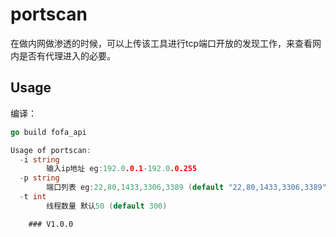 # portscan
在做内网做渗透的时候，可以上传该工具进行tcp端口开放的发现工作，来查看网内是否有代理进入的必要。

## Usage

编译：
```go
go build fofa_api
```

```go
Usage of portscan:
  -i string
        输入ip地址 eg:192.0.0.1-192.0.0.255
  -p string
        端口列表 eg:22,80,1433,3306,3389 (default "22,80,1433,3306,3389")
  -t int
        线程数量 默认50 (default 300)
```
        ### V1.0.0

